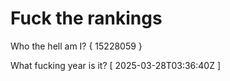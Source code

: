 # Fuck the rankings

Who the hell am I?
{ 15228059 }

What fucking year is it?
[ 2025-03-28T03:36:40Z ]
